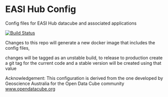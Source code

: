 # EASI Hub Config
Config files for EASI Hub datacube and associated applications

[![Build Status](https://travis-ci.org/csiro-easi/easi-config.svg?branch=master)](https://travis-ci.org/csiro-easi/easi-config)

Changes to this repo will generate a new docker image that includes the config files, 

changes will be tagged as an unstable build, to release to production create a git tag for the current code and a stable version will be created using that value

Acknowledgement: This configuration is derived from the one developed by Geoscience Australia for the Open Data Cube community www.opendatacube.org
